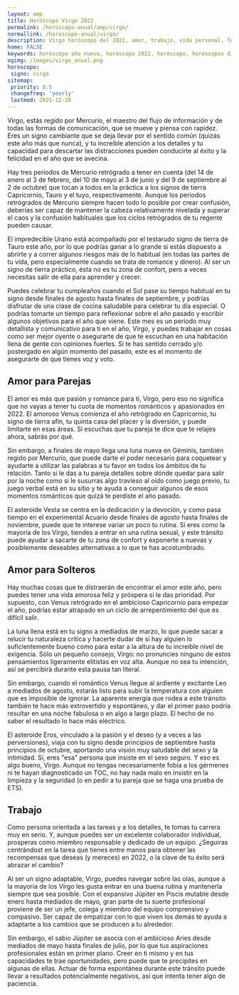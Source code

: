```yaml
---
layout: amp
title: Horóscopo Virgo 2022 
permalink: /horoscopo-anual/amp/virgo/
normallink: /horoscopo-anual/virgo/
description: Virgo horóscopo del 2022, amor, trabajo, vida personal. Todas las predicciones para Virgo 2022 gratis. Disfruta este año nuevo.
home: FALSE
keywords: horóscopo año nuevo, horóscopo 2022, horóscopo, horoscopos diarios gratis del dia de hoy, horóscopo diario gratis,horóscopo ano nuevo 2022, horóscopo esperanza gracia, horoscopo Virgo 2022, horoscop, horóscopos gratis, horoscopo Virgo, horoscopo Virgo 2022 gratis, Tarot, Astrologia, Zodíaco, Virgo, horoscopo gratis,tarot en femenino,videncia gratuita,horoscopos gratuitos,horóscopos, astrologia,videncia gratis
ogimg: /images/virgo_anual.png
horoscopo:
 signo: virgo
sitemap:
 priority: 0.5
 changefreq: 'yearly'
 lastmod: 2021-12-20
---
```





Virgo, estás regido por Mercurio, el maestro del flujo de información y de todas las formas de comunicación, que se mueve y piensa con rapidez. Eres un signo cambiante que se deja llevar por el sentido común (quizás este año más que nunca), y tu increíble atención a los detalles y tu capacidad para descartar las distracciones pueden conducirte al éxito y la felicidad en el año que se avecina.

Hay tres períodos de Mercurio retrógrado a tener en cuenta (del 14 de enero al 3 de febrero, del 10 de mayo al 3 de junio y del 9 de septiembre al 2 de octubre) que tocan a todos en la práctica a los signos de tierra Capricornio, Tauro y el tuyo, respectivamente. Aunque los periodos retrógrados de Mercurio siempre hacen todo lo posible por crear confusión, deberías ser capaz de mantener la cabeza relativamente nivelada y superar el caos y la confusión habituales que los ciclos retrógrados de tu regente pueden causar.

El impredecible Urano está acompañado por el testarudo signo de tierra de Tauro este año, por lo que podrías ganar a lo grande si estás dispuesto a abrirte y a correr algunos riesgos más de lo habitual (en todas las partes de tu vida, pero especialmente cuando se trata de romance y dinero). Al ser un signo de tierra práctico, ésta no es tu zona de confort, pero a veces necesitas salir de ella para aprender y crecer.

Puedes celebrar tu cumpleaños cuando el Sol pase su tiempo habitual en tu signo desde finales de agosto hasta finales de septiembre, y podrías disfrutar de una clase de cocina saludable para celebrar tu día especial. O podrías tomarte un tiempo para reflexionar sobre el año pasado y escribir algunos objetivos para el año que viene. Este mes es un periodo muy detallista y comunicativo para ti en el año, Virgo, y puedes trabajar en cosas como ser mejor oyente o asegurarte de que te escuchan en una habitación llena de gente con opiniones fuertes. Si te has sentido cerrado y/o postergado en algún momento del pasado, este es el momento de asegurarte de que tienes voz y voto.

## Amor para Parejas

El amor es más que pasión y romance para ti, Virgo, pero eso no significa que no vayas a tener tu cuota de momentos románticos y apasionados en 2022. El amoroso Venus comienza el año retrógrado en Capricornio, tu signo de tierra afín, tu quinta casa del placer y la diversión, y puede limitarte en esas áreas. Si escuchas que tu pareja te dice que te relajes ahora, sabrás por qué.

Sin embargo, a finales de mayo llega una luna nueva en Géminis, también regido por Mercurio, que puede darte el poder necesario para coquetear y ayudarte a utilizar las palabras a tu favor en todos los ámbitos de tu relación. Tanto si le das a tu pareja detalles sobre dónde quedar para salir por la noche como si le susurras algo travieso al oído como juego previo, tu juego verbal está en su sitio y te ayuda a conseguir algunos de esos momentos románticos que quizá te perdiste el año pasado.

El asteroide Vesta se centra en la dedicación y la devoción, y como pasa tiempo en el experimental Acuario desde finales de agosto hasta finales de noviembre, puede que te interese variar un poco tu rutina. Si eres como la mayoría de los Virgo, tiendes a entrar en una rutina sexual, y este tránsito puede ayudar a sacarte de tu zona de confort y exponerte a nuevas y posiblemente deseables alternativas a lo que te has acostumbrado.

## Amor para Solteros

Hay muchas cosas que te distraerán de encontrar el amor este año, pero puedes tener una vida amorosa feliz y próspera si le das prioridad. Por supuesto, con Venus retrógrado en el ambicioso Capricornio para empezar el año, podrías estar atrapado en un ciclo de arrepentimiento del que es difícil salir.

La luna llena está en tu signo a mediados de marzo, lo que puede sacar a relucir tu naturaleza crítica y hacerte dudar de si hay alguien lo suficientemente bueno como para estar a la altura de tu increíble nivel de exigencia. Sólo un pequeño consejo, Virgo: no pronuncies ninguno de estos pensamientos ligeramente elitistas en voz alta. Aunque no sea tu intención, así se percibirá durante esta pausa tan literal.

Sin embargo, cuando el romántico Venus llegue al ardiente y excitante Leo a mediados de agosto, estarás listo para subir la temperatura con alguien que es imposible de ignorar. La aparente energía que rodea a este tránsito también te hace más extrovertido y espontáneo, y dar el primer paso podría resultar en una noche fabulosa o en algo a largo plazo. El hecho de no saber el resultado lo hace más eléctrico.

El asteroide Eros, vinculado a la pasión y el deseo (y a veces a las perversiones), viaja con tu signo desde principios de septiembre hasta principios de octubre, aportando una visión muy saludable del sexo y la intimidad. Sí, eres "esa" persona que insiste en el sexo seguro. Y eso es algo bueno, Virgo. Aunque no tengas necesariamente fobia a los gérmenes ni te hayan diagnosticado un TOC, no hay nada malo en insistir en la limpieza y la seguridad (o en pedir a tu pareja que se haga una prueba de ETS).

## Trabajo

Como persona orientada a las tareas y a los detalles, te tomas tu carrera muy en serio. Y, aunque puedes ser un excelente colaborador individual, prosperas como miembro responsable y dedicado de un equipo. ¿Seguiras centrándost en la tarea que tienes entre manos para obtener las recompensas que deseas (y mereces) en 2022, o la clave de tu éxito será abrazar el cambio? 

Al ser un signo adaptable, Virgo, puedes navegar sobre las olas, aunque a la mayoría de los Virgo les gusta entrar en una buena rutina y mantenerla siempre que sea posible. Con el expansivo Júpiter en Piscis mutable desde enero hasta mediados de mayo, gran parte de tu suerte profesional proviene de ser un jefe, colega y miembro del equipo comprensivo y compasivo. Ser capaz de empatizar con lo que viven los demás te ayuda a adaptarte a los cambios que se producen a tu alrededor.

Sin embargo, el sabio Júpiter se asocia con el ambicioso Aries desde mediados de mayo hasta finales de julio, por lo que tus aspiraciones profesionales están en primer plano. Creer en ti mismo y en tus capacidades te trae oportunidades, pero puede que te precipites en algunas de ellas. Actuar de forma espontánea durante este tránsito puede llevar a resultados potencialmente negativos, así que intenta tener algo de paciencia.